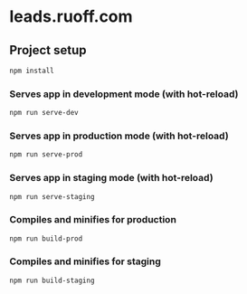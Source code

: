 # leads.ruoff.com

## Project setup

```bash
npm install
```

### Serves app in development mode (with hot-reload)

```bash
npm run serve-dev
```

### Serves app in production mode (with hot-reload)

```bash
npm run serve-prod
```

### Serves app in staging mode (with hot-reload)

```bash
npm run serve-staging
```

### Compiles and minifies for production

```bash
npm run build-prod
```

### Compiles and minifies for staging

```bash
npm run build-staging
```
